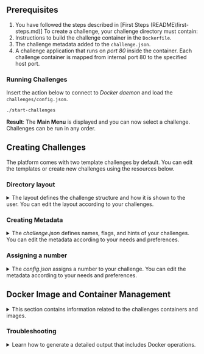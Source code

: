 ## Prerequisites
1. You have followed the steps described in [First Steps (README\first-steps.md)]
To create a challenge, your challenge directory must contain:
2. Instructions to build the challenge container in the `Dockerfile`.
3. The challenge metadata added to the `challenge.json`. 
4. A challenge application that runs on *port 80* inside the container. Each challenge container is mapped from internal port 80 to the specified host port.

### Running Challenges
Insert the action below to connect to *Docker daemon* and load the `challenges/config.json`.
```bash
./start-challenges
```
**Result**: The **Main Menu** is displayed and you can now select a challenge. Challenges can be run in any order.

## Creating Challenges 
The platform comes with two template challenges by default. You can edit the templates or create new challenges using the resources below.

### Directory layout
<details>
<summary>The layout defines the challenge structure and how it is shown to the user. You can edit the layout according to your challenges.</summary>

**Default directory layout**
```
wss-ctf/
├── main.go
├── start-challenges (compiled binary)
└── challenges/
    ├── config.json
    └── [challenge-directories]/
        ├── challenge.json
        ├── Dockerfile
        └── [challenge files]
```
</details>

### Creating Metadata
<details>
<summary>The <i>challenge.json</i> defines names, flags, and hints of your challenges. You can edit the metadata according to your needs and preferences.</summary>

**List of fields:**
- `name` - Defines the display name of the challenge.
- `flag` - Defines the flag used to complete the challenge.
- `hints` - *Optional* Defines the array of progressive hints.
- `port` - Defines the tost port to map the challenge containers port to.
- `preface` - *Optional* Defines the text shown at start of a challenge.
- `postface` - *Optional* Defines the text shown at the end of a challenge.

**Default *challenge.json***:
```json
{
  "name": "Challenge Name",
  "flag": "FLAG{example}",
  "hints": [
    "First hint - basic guidance",
    "Second hint - more specific",
    "Final hint - very specific"
  ],
  "port": 8080,
  "preface": "Optional introduction text shown before challenge starts",
  "postface": "Optional congratulations text shown after completion"
}
```
</details>

### Assigning a number 
<details>
<summary>The <i>config.json</i> assigns a number to your challenge. You can edit the metadata according to your needs and preferences.</summary>

> **Important:** Use the same challenge name as used in the `name` field inside the *challenge.json*.

**Default *config.json***:
```json
{
  "challenges": ["01-first-chal", "02-second-chal"]
}
```
</details>

## Docker Image and Container Management
<details>
<summary>This section contains information related to the challenges containers and images.</summary>

**Important information**
- All images are cached after the first build for faster subsequent runs.
- Containers are automatically cleaned up when returning to menu or completing challenges.
### Command line flags - Optional
You can use the commands listed below to debug, and edit your images and containers.

####  `--build`

Use `--build` force a rebuild of all **Docker** images.
  ```bash
  ./start-challenges --build
  ```

#### `--clean` 
Use `--clean` to remove all challenge containers and images.
  ```bash
  ./start-challenges --clean
  ```

</details>

### Troubleshooting
<details>
<summary>Learn how to generate a detailed output that includes Docker operations.</summary>

Use `--debug` to show show a detailed output, including Docker operations.
#### `--debug` 
  ```bash
  ./start-challenges --debug
  ```
</details>